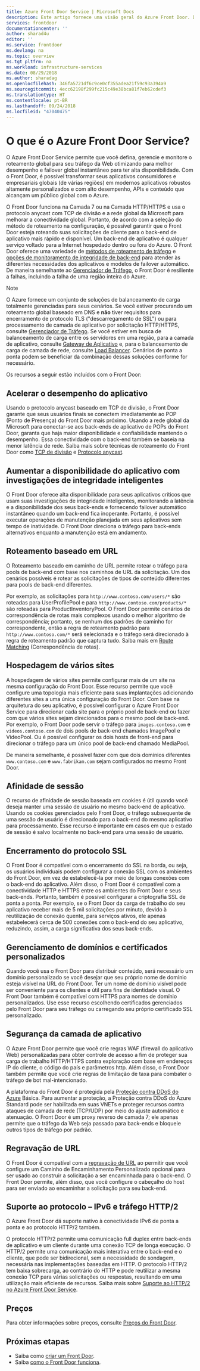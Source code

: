 ```yaml
---
title: Azure Front Door Service | Microsoft Docs
description: Este artigo fornece uma visão geral do Azure Front Door. Descubra se ele é a escolha certa para balancear a carga do tráfego de usuário para seu aplicativo.
services: frontdoor
documentationcenter: ''
author: sharad4u
editor: ''
ms.service: frontdoor
ms.devlang: na
ms.topic: overview
ms.tgt_pltfrm: na
ms.workload: infrastructure-services
ms.date: 08/29/2018
ms.author: sharadag
ms.openlocfilehash: 346fa5721df6c9ce0cf355adea21f59c93a394a9
ms.sourcegitcommit: 4ecc62198f299fc215c49e38bca81f7eb62cdef3
ms.translationtype: HT
ms.contentlocale: pt-BR
ms.lasthandoff: 09/24/2018
ms.locfileid: "47040475"
---
```

# <a name="what-is-azure-front-door-service"></a>O que é o Azure Front Door Service?
O Azure Front Door Service permite que você defina, gerencie e monitore o roteamento global para seu tráfego da Web otimizando para melhor desempenho e failover global instantâneo para ter alta disponibilidade. Com o Front Door, é possível transformar seus aplicativos consumidores e empresariais globais (de várias regiões) em modernos aplicativos robustos altamente personalizados e com alto desempenho, APIs e conteúdo que alcançam um público global com o Azure.

O Front Door funciona na Camada 7 ou na Camada HTTP/HTTPS e usa o protocolo anycast com TCP de divisão e a rede global da Microsoft para melhorar a conectividade global. Portanto, de acordo com a seleção do método de roteamento na configuração, é possível garantir que o Front Door esteja roteando suas solicitações de cliente para o back-end de aplicativo mais rápido e disponível. Um back-end de aplicativo é qualquer serviço voltado para a Internet hospedado dentro ou fora do Azure. O Front Door oferece uma variedade de [métodos de roteamento de tráfego](front-door-routing-methods.md) e [opções de monitoramento de integridade de back-end](front-door-health-probes.md) para atender às diferentes necessidades dos aplicativos e modelos de failover automático. De maneira semelhante ao [Gerenciador de Tráfego](../traffic-manager/traffic-manager-overview.md), o Front Door é resiliente a falhas, incluindo a falha de uma região inteira do Azure.

>[!NOTE]
> O Azure fornece um conjunto de soluções de balanceamento de carga totalmente gerenciadas para seus cenários. Se você estiver procurando um roteamento global baseado em DNS e **não** tiver requisitos para encerramento de protocolo TLS ("descarregamento de SSL") ou para processamento de camada de aplicativo por solicitação HTTP/HTTPS, consulte [Gerenciador de Tráfego](../traffic-manager/traffic-manager-overview.md). Se você estiver em busca de balanceamento de carga entre os servidores em uma região, para a camada de aplicativo, consulte [Gateway de Aplicativo](../application-gateway/application-gateway-introduction.md) e, para o balanceamento de carga de camada de rede, consulte [Load Balancer](../load-balancer/load-balancer-overview.md). Cenários de ponta a ponta podem se beneficiar da combinação dessas soluções conforme for necessário.

Os recursos a seguir estão incluídos com o Front Door:

## <a name="accelerate-application-performance"></a>Acelerar o desempenho do aplicativo
Usando o protocolo anycast baseado em TCP de divisão, o Front Door garante que seus usuários finais se conectem imediatamente ao POP (Ponto de Presença) do Front Door mais próximo. Usando a rede global da Microsoft para conectar-se aos back-ends de aplicativo de POPs do Front Door, garanta que haja maior disponibilidade e confiabilidade mantendo o desempenho. Essa conectividade com o back-end também se baseia na menor latência de rede. Saiba mais sobre técnicas de roteamento do Front Door como [TCP de divisão](front-door-routing-architecture.md#splittcp) e [Protocolo anycast](front-door-routing-architecture.md#anycast).

## <a name="increase-application-availability-with-smart-health-probes"></a>Aumentar a disponibilidade do aplicativo com investigações de integridade inteligentes

O Front Door oferece alta disponibilidade para seus aplicativos críticos que usam suas investigações de integridade inteligentes, monitorando a latência e a disponibilidade dos seus back-ends e fornecendo failover automático instantâneo quando um back-end fica inoperante. Portanto, é possível executar operações de manutenção planejada em seus aplicativos sem tempo de inatividade. O Front Door direciona o tráfego para back-ends alternativos enquanto a manutenção está em andamento.

## <a name="url-based-routing"></a>Roteamento baseado em URL
O Roteamento baseado em caminho de URL permite rotear o tráfego para pools de back-end com base nos caminhos de URL da solicitação. Um dos cenários possíveis é rotear as solicitações de tipos de conteúdo diferentes para pools de back-end diferentes.

Por exemplo, as solicitações para `http://www.contoso.com/users/*` são roteadas para UserProfilePool e para `http://www.contoso.com/products/*` são roteadas para ProductInventoryPool.  O Front Door permite cenários de correspondência de rotas mais complexos usando o melhor algoritmo de correspondência; portanto, se nenhum dos padrões de caminho for correspondente, então a regra de roteamento padrão para `http://www.contoso.com/*` será selecionada e o tráfego será direcionado à regra de roteamento padrão que captura tudo. Saiba mais em [Route Matching](front-door-route-matching.md) (Correspondência de rotas).

## <a name="multiple-site-hosting"></a>Hospedagem de vários sites
A hospedagem de vários sites permite configurar mais de um site na mesma configuração do Front Door. Esse recurso permite que você configure uma topologia mais eficiente para suas implantações adicionando diferentes sites a uma única configuração do Front Door. Com base na arquitetura do seu aplicativo, é possível configurar o Azure Front Door Service para direcionar cada site para o próprio pool de back-end ou fazer com que vários sites sejam direcionados para o mesmo pool de back-end. Por exemplo, o Front Door pode servir o tráfego para `images.contoso.com` e `videos.contoso.com` de dois pools de back-end chamados ImagePool e VideoPool. Ou é possível configurar os dois hosts de front-end para direcionar o tráfego para um único pool de back-end chamado MediaPool.

De maneira semelhante, é possível fazer com que dois domínios diferentes `www.contoso.com` e `www.fabrikam.com` sejam configurados no mesmo Front Door.

## <a name="session-affinity"></a>Afinidade de sessão
O recurso de afinidade de sessão baseada em cookies é útil quando você deseja manter uma sessão de usuário no mesmo back-end de aplicativo. Usando os cookies gerenciados pelo Front Door, o tráfego subsequente de uma sessão de usuário é direcionado para o back-end do mesmo aplicativo para processamento. Esse recurso é importante em casos em que o estado de sessão é salvo localmente no back-end para uma sessão de usuário.

## <a name="secure-sockets-layer-ssl-termination"></a>Encerramento do protocolo SSL
O Front Door é compatível com o encerramento do SSL na borda, ou seja, os usuários individuais podem configurar a conexão SSL com os ambientes do Front Door, em vez de estabelecê-la por meio de longas conexões com o back-end do aplicativo. Além disso, o Front Door é compatível com a conectividade HTTP e HTTPS entre os ambientes do Front Door e seus back-ends. Portanto, também é possível configurar a criptografia SSL de ponta a ponta. Por exemplo, se o Front Door da carga de trabalho do seu aplicativo receber mais de 5 mil solicitações por minuto, devido à reutilização de conexão quente, para serviços ativos, ele apenas estabelecerá cerca de 500 conexões com o back-end do seu aplicativo, reduzindo, assim, a carga significativa dos seus back-ends.

## <a name="custom-domains-and-certificate-management"></a>Gerenciamento de domínios e certificados personalizados
Quando você usa o Front Door para distribuir conteúdo, será necessário um domínio personalizado se você desejar que seu próprio nome de domínio esteja visível na URL do Front Door. Ter um nome de domínio visível pode ser conveniente para os clientes e útil para fins de identidade visual.
O Front Door também é compatível com HTTPS para nomes de domínio personalizados. Use esse recurso escolhendo certificados gerenciados pelo Front Door para seu tráfego ou carregando seu próprio certificado SSL personalizado.

## <a name="application-layer-security"></a>Segurança da camada de aplicativo
O Azure Front Door permite que você crie regras WAF (firewall do aplicativo Web) personalizadas para obter controle de acesso a fim de proteger sua carga de trabalho HTTP/HTTPS contra exploração com base em endereços IP do cliente, o código do país e parâmetros http. Além disso, o Front Door também permite que você crie regras de limitação de taxa para combater o tráfego de bot mal-intencionado. 

A plataforma do Front Door é protegida pela [Proteção contra DDoS do Azure](../virtual-network/ddos-protection-overview.md) Básica. Para aumentar a proteção, a Proteção contra DDoS do Azure Standard pode ser habilitada em suas VNETs e proteger recursos contra ataques de camada de rede (TCP/UDP) por meio do ajuste automático e atenuação. O Front Door é um proxy reverso de camada 7; ele apenas permite que o tráfego da Web seja passado para back-ends e bloqueie outros tipos de tráfego por padrão.

## <a name="url-rewrite"></a>Regravação de URL
O Front Door é compatível com a [regravação de URL](front-door-url-rewrite.md) ao permitir que você configure um Caminho de Encaminhamento Personalizado opcional para ser usado ao construir a solicitação a ser encaminhada para o back-end. O Front Door permite, além disso, que você configure o cabeçalho do host para ser enviado ao encaminhar a solicitação para seu back-end.

## <a name="protocol-support---ipv6-and-http2-traffic"></a>Suporte ao protocolo – IPv6 e tráfego HTTP/2
O Azure Front Door dá suporte nativo à conectividade IPv6 de ponta a ponta e ao protocolo HTTP/2 também. 

O protocolo HTTP/2 permite uma comunicação full duplex entre back-ends de aplicativo e um cliente durante uma conexão TCP de longa execução. O HTTP/2 permite uma comunicação mais interativa entre o back-end e o cliente, que pode ser bidirecional, sem a necessidade de sondagem, necessária nas implementações baseadas em HTTP. O protocolo HTTP/2 tem baixa sobrecarga, ao contrário do HTTP e pode reutilizar a mesma conexão TCP para várias solicitações ou respostas, resultando em uma utilização mais eficiente de recursos. Saiba mais sobre [Suporte ao HTTP/2 no Azure Front Door Service](front-door-http2.md).

## <a name="pricing"></a>Preços

Para obter informações sobre preços, consulte [Preços do Front Door](https://azure.microsoft.com/pricing/details/frontdoor/).

## <a name="next-steps"></a>Próximas etapas

- Saiba como [criar um Front Door](quickstart-create-front-door.md).
- Saiba [como o Front Door funciona](front-door-routing-architecture.md).
